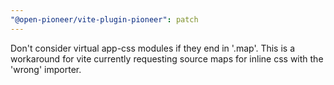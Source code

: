 ```yaml
---
"@open-pioneer/vite-plugin-pioneer": patch
---
```


Don't consider virtual app-css modules if they end in '.map'. This is a workaround for vite currently requesting source maps for inline css with the 'wrong' importer.
